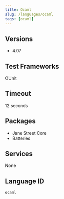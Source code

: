 ```yaml
---
title: Ocaml
slug: /languages/ocaml
tags: [ocaml]
---
```



## Versions

- 4.07

## Test Frameworks
OUnit

## Timeout
12 seconds

## Packages
- Jane Street Core
- Batteries

## Services
None

## Language ID

`ocaml`
